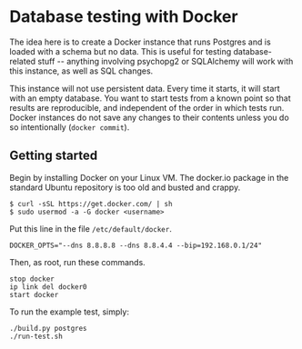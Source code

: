 Database testing with Docker
====

The idea here is to create a Docker instance that runs Postgres and is
loaded with a schema but no data. This is useful for testing database-related
stuff -- anything involving psychopg2 or SQLAlchemy will work with this
instance, as well as SQL changes.

This instance will not use persistent data. Every time it starts, it will
start with an empty database. You want to start tests from a known point so
that results are reproducible, and independent of the order in which tests run.
Docker instances do not save any changes to their contents unless you do so
intentionally (`docker commit`).

Getting started
----

Begin by installing Docker on your Linux VM. The docker.io package in the
standard Ubuntu repository is too old and busted and crappy.

```
$ curl -sSL https://get.docker.com/ | sh
$ sudo usermod -a -G docker <username>
```

Put this line in the file `/etc/default/docker`.

```
DOCKER_OPTS="--dns 8.8.8.8 --dns 8.8.4.4 --bip=192.168.0.1/24"
```

Then, as root, run these commands.

```
stop docker
ip link del docker0
start docker
```

To run the example test, simply:

```
./build.py postgres
./run-test.sh
```
